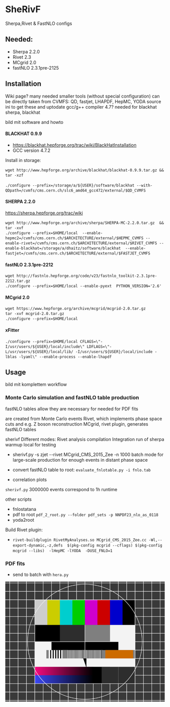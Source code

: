 # SheRivF
Sherpa,Rivet &amp; FastNLO configs


## Needed:
* Sherpa 2.2.0
* Rivet 2.3
* MCgrid 2.0
* fastNLO 2.3.1pre-2125

## Installation
Wiki page?
many needed
smaller tools (without special configuration) can be directly taken from CVMFS:
QD, fastjet, LHAPDF, HepMC, YODA
source ini to get these and uptodate gcc/g++ compiler
4.7? needed for blackhat
sherpa, blackhat

bild mit software and howto

#### BLACKHAT 0.9.9
* https://blackhat.hepforge.org/trac/wiki/BlackHatInstallation
* GCC version 4.7.2

Install in storage:


    wget http://www.hepforge.org/archive/blackhat/blackhat-0.9.9.tar.gz && tar -xzf

    ./configure --prefix=/storage/a/${USER}/software/blackhat --with-QDpath=/cvmfs/cms.cern.ch/slc6_amd64_gcc472/external/$QD_CVMFS

#### SHERPA 2.2.0
https://sherpa.hepforge.org/trac/wiki

    wget http://www.hepforge.org/archive/sherpa/SHERPA-MC-2.2.0.tar.gz  && tar -xvf 
    ./configure --prefix=$HOME/local  --enable-hepmc2=/cvmfs/cms.cern.ch/$ARCHITECTURE/external/$HEPMC_CVMFS --enable-rivet=/cvmfs/cms.cern.ch/$ARCHITECTURE/external/$RIVET_CVMFS --enable-blackhat=/storage/a/dhaitz/software/blackhat  --enable-fastjet=/cvmfs/cms.cern.ch/$ARCHITECTURE/external/$FASTJET_CVMFS 

#### fastNLO 2.3.1pre-2212
    wget http://fastnlo.hepforge.org/code/v23/fastnlo_toolkit-2.3.1pre-2212.tar.gz
    ./configure --prefix=$HOME/local --enable-pyext  PYTHON_VERSION='2.6'

#### MCgrid 2.0
    wget https://www.hepforge.org/archive/mcgrid/mcgrid-2.0.tar.gz
    tar -xvf mcgrid-2.0.tar.gz
    ./configure --prefix=$HOME/local



#### xFitter
    ./configure --prefix=$HOME/local CFLAGS=\"-I/usr/users/${USER}/local/include\" LDFLAGS=\"-L/usr/users/${USER}/local/lib/ -I/usr/users/${USER}/local/include -lblas -lyaml\" --enable-process --enable-lhapdf

## Usage
 bild mit komplettem workflow


### Monte Carlo simulation and fastNLO table production
fastNLO tables allow
they are necessary for 
needed for PDF fits

are created from Monte Carlo events
Rivet, which implements phase space cuts and e.g. Z boson reconstruction 
MCgrid, rivet plugin, generates fastNLO tables


 
 

sherivf
Different modes:
Rivet analysis compilation
Integration run of sherpa
warmup
local for testing  
* sherivf.py -s zjet --rivet MCgrid_CMS_2015_Zee -n 1000
batch mode for large-scale production for enough events in distant phase space


* convert fastNLO table to root: `evaluate_fnlotable.py -i fnlo.tab`

* correlation plots


`sherivf.py`
3000000 events correspond to 1h runtime


other scripts
* fnlostatana
* pdf to root
	`pdf_2_root.py --folder pdf_sets -p NNPDF23_nlo_as_0118`
* yoda2root

Build Rivet plugin:
* `rivet-buildplugin RivetMyAnalyses.so MCgrid_CMS_2015_Zee.cc -Wl,--export-dynamic,-z,defs  $(pkg-config mcgrid --cflags) $(pkg-config mcgrid --libs)  -lHepMC -lYODA  -DUSE_FNLO=1`




### PDF fits
* send to batch with `hera.py`
 


![My image](docs/test.png?raw=true)
